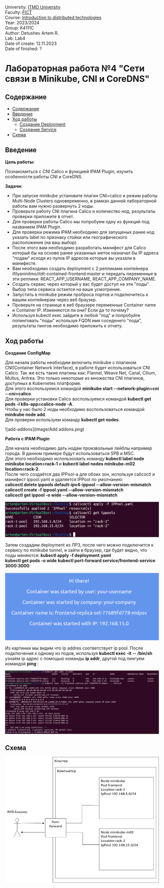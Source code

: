 University: [ITMO University](https://itmo.ru/ru/) \
Faculty: [FICT](https://fict.itmo.ru) \
Course: [Introduction to distributed technologies](https://github.com/itmo-ict-faculty/introduction-to-distributed-technologies) \
Year: 2023/2024 \
Group: K4111C \
Author: Detushev Artem R. \
Lab: Lab4 \
Date of create: 12.11.2023 \
Date of finished: ? 

# Лабораторная работа №4 "Сети связи в Minikube, CNI и CoreDNS"

## Содержание

- [Содержание](#содержание)
- [Введение](#введение)
- [Ход работы](#ход-работы)
  - [Создание Deployment](#создание-deployment)
  - [Создание Service](#создание-service)
- [Cхема](#схема)

## Введение

**Цель работы:**

Познакомиться с CNI Calico и функцией IPAM Plugin, изучить особенности работы CNI и CoreDNS.

**Задачи:**

- При запуске minikube установите плагин CNI=calico и режим работы Multi-Node Clusters одновеременно, в рамках данной лабораторной работы вам нужно развернуть 2 ноды.
- Проверьте работу CNI плагина Calico и количество нод, результаты проверки приложите в отчет.
- Для проверки работы Calico мы попробуем одну из функций под названием IPAM Plugin.
- Для проверки режима IPAM необходимо для запущеных ранее нод указать label по признаку стойки или географического расположения (на ваш выбор).
- После этого вам необходимо разработать манифест для Calico который бы на основе ранее указанных меток назначал бы IP адреса "подам" исходя из пулов IP адресов которые вы указали в манифесте.
- Вам необходимо создать deployment с 2 репликами контейнера ifilyaninitmo/itdt-contained-frontend:master и передать переменные в эти реплики: REACT_APP_USERNAME, REACT_APP_COMPANY_NAME.
- Создать сервис через который у вас будет доступ на эти "поды". Выбор типа сервиса остается на ваше усмотрение.
- Запустить в minikube режим проброса портов и подключитесь к вашим контейнерам через веб браузер.
- Проверьте на странице в веб браузере переменные Container name и Container IP. Изменяются ли они? Если да то почему?
- Используя kubectl exec зайдите в любой "под" и попробуйте попинговать "поды" используя FQDN имя соседенего "пода", результаты пингов необходимо приложить к отчету.

## Ход работы

**Создание СonfigMap**

Для начала работы необходим включить minikube с плагином CNI(Container Network Interface), в работе будет использоваться CNI Calico. Так же есть такие плагины как: Flannel, Weave Net, Canal, Cilium, Multus, Antrea. Это только некоторые из множества CNI плагинов, доступных в Kubernetes платформе.\
Для этого воспользуемся командой **minikube start --network-plugin=cni --cni=calico**.\
Для проверки установки Calico воспользуемся командой **kubectl get pods -l k8s-app=calico-node -A**.\
Чтобы у нас было 2 ноды необходимо воспользоваться командой **minikube node add**.\
Для проверки используем команду **kubectl get nodes**.

![add-addons](image/Add addons.png)

**Работа с IPAM Plugin**

Для начала необходимо дать нодам произвольные лейблы например города. В данном примере будут использоваться SPB и MSC.\
Для этого необходимо использоовать команду **kubectl label node minikube location=rack-1** и **kubectl label nodes minikube-m02 location=rack-2**.\
После чего создаётся два IPPool-а для обоих зон, используя calicoctl и манифест ippool.yaml и удаляется IPPool по умолчанию:\
**calicoctl delete ippools default-ipv4-ippool --allow-version-mismatch**\
**calicoctl create -f ippool.yaml --allow-version-mismatch**\
**calicoctl get ippool -o wide --allow-version-mismatch**

![ippool](image/ippool.png)

Затем создадим deployment из ЛР3, после чего можно подключится к сервису по minikube tunnel, и зайти в браузер, где будет видно, что поды меняются:
**kubectl apply -f deployment.yaml**\
**kubectl get pods -o wide**
**kubectl port-forward service/frontend-service 3000:3000**

![web](image/web.png)

Из картинки мы видим что ip addres соответствует ip pool.
После подключения к одному из подов, используя **kubectl exec -it <pod> -- /bin/sh** узнаём ip адрес с помощью команды **ip addr**, другой под пингуем командой **ping <IP>**:

![ping](image/ping.png)

## Схема

![sheme](image/sheme.png)
